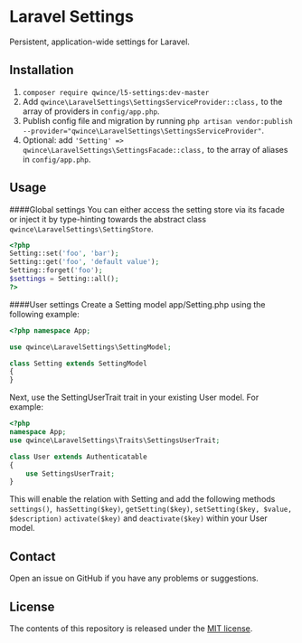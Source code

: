 # Laravel Settings

Persistent, application-wide settings for Laravel.


## Installation

1. `composer require qwince/l5-settings:dev-master`
2. Add `qwince\LaravelSettings\SettingsServiceProvider::class,` to the array of providers in `config/app.php`.
3. Publish config file and migration by running `php artisan vendor:publish --provider="qwince\LaravelSettings\SettingsServiceProvider"`. 
4. Optional: add `'Setting' => qwince\LaravelSettings\SettingsFacade::class,` to the array of aliases in `config/app.php`.

## Usage

####Global settings
You can either access the setting store via its facade or inject it by type-hinting towards the abstract class `qwince\LaravelSettings\SettingStore`.

```php
<?php
Setting::set('foo', 'bar');
Setting::get('foo', 'default value');
Setting::forget('foo');
$settings = Setting::all();
?>
```
####User settings
Create a Setting model app/Setting.php using the following example:
```php
<?php namespace App;

use qwince\LaravelSettings\SettingModel;

class Setting extends SettingModel
{
}
```
Next, use the SettingUserTrait trait in your existing User model. For example:
```php
<?php
namespace App;
use qwince\LaravelSettings\Traits\SettingsUserTrait;

class User extends Authenticatable
{
    use SettingsUserTrait;
}

```
This will enable the relation with Setting and add the following methods `settings()`,` hasSetting($key)`, `getSetting($key)`, `setSetting($key, $value, $description)` `activate($key)` and `deactivate($key)`  within your User model.
## Contact

Open an issue on GitHub if you have any problems or suggestions.


## License

The contents of this repository is released under the [MIT license](http://opensource.org/licenses/MIT).

